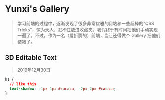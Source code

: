 # Yunxi's Gallery

> 学习前端的过程中，逐渐发现了很多非常优雅的网站和一些超棒的“CSS Tricks”，惊为天人，忍不住放进收藏夹，暑假终于有时间把他们手动实现一遍了。不过，作为一名（爱折腾的）前端，当让还得做个 Gallery 把他们装裱了。



## 3D Editable Text

> 2019年12月30日

```css
h1 {
  // like this
  text-shadow: -1px 1px #cacaca, -2px 2px #cacaca; 
}
```

